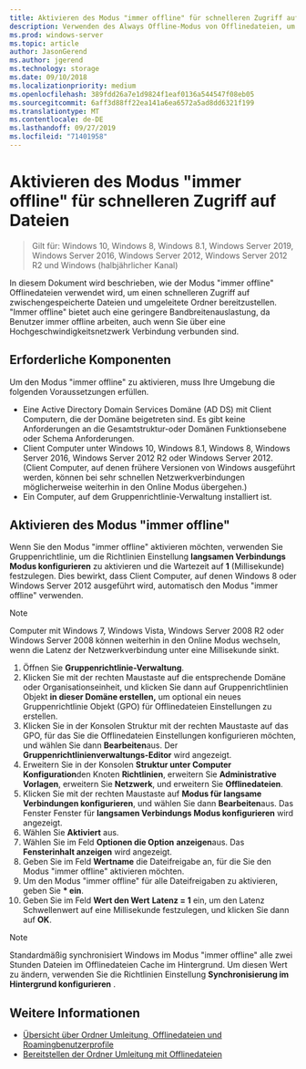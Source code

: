 ```yaml
---
title: Aktivieren des Modus "immer offline" für schnelleren Zugriff auf Dateien
description: Verwenden des Always Offline-Modus von Offlinedateien, um schnelleren Zugriff auf zwischengespeicherte Dateien und umgeleitete Ordner bereitzustellen.
ms.prod: windows-server
ms.topic: article
author: JasonGerend
ms.author: jgerend
ms.technology: storage
ms.date: 09/10/2018
ms.localizationpriority: medium
ms.openlocfilehash: 389fdd26a7e1d9824f1eaf0136a544547f08eb05
ms.sourcegitcommit: 6aff3d88ff22ea141a6ea6572a5ad8dd6321f199
ms.translationtype: MT
ms.contentlocale: de-DE
ms.lasthandoff: 09/27/2019
ms.locfileid: "71401958"
---
```

# <a name="enable-always-offline-mode-for-faster-access-to-files"></a>Aktivieren des Modus "immer offline" für schnelleren Zugriff auf Dateien

>Gilt für: Windows 10, Windows 8, Windows 8.1, Windows Server 2019, Windows Server 2016, Windows Server 2012, Windows Server 2012 R2 und Windows (halbjährlicher Kanal)

In diesem Dokument wird beschrieben, wie der Modus "immer offline" Offlinedateien verwendet wird, um einen schnelleren Zugriff auf zwischengespeicherte Dateien und umgeleitete Ordner bereitzustellen. "Immer offline" bietet auch eine geringere Bandbreitenauslastung, da Benutzer immer offline arbeiten, auch wenn Sie über eine Hochgeschwindigkeitsnetzwerk Verbindung verbunden sind.

## <a name="prerequisites"></a>Erforderliche Komponenten

Um den Modus "immer offline" zu aktivieren, muss Ihre Umgebung die folgenden Voraussetzungen erfüllen.

- Eine Active Directory Domain Services Domäne (AD DS) mit Client Computern, die der Domäne beigetreten sind. Es gibt keine Anforderungen an die Gesamtstruktur-oder Domänen Funktionsebene oder Schema Anforderungen.
- Client Computer unter Windows 10, Windows 8.1, Windows 8, Windows Server 2016, Windows Server 2012 R2 oder Windows Server 2012. (Client Computer, auf denen frühere Versionen von Windows ausgeführt werden, können bei sehr schnellen Netzwerkverbindungen möglicherweise weiterhin in den Online Modus übergehen.)
- Ein Computer, auf dem Gruppenrichtlinie-Verwaltung installiert ist.

## <a name="enable-always-offline-mode"></a>Aktivieren des Modus "immer offline"

Wenn Sie den Modus "immer offline" aktivieren möchten, verwenden Sie Gruppenrichtlinie, um die Richtlinien Einstellung **langsamen Verbindungs Modus konfigurieren** zu aktivieren und die Wartezeit auf **1** (Millisekunde) festzulegen. Dies bewirkt, dass Client Computer, auf denen Windows 8 oder Windows Server 2012 ausgeführt wird, automatisch den Modus "immer offline" verwenden.

>[!NOTE]
>Computer mit Windows 7, Windows Vista, Windows Server 2008 R2 oder Windows Server 2008 können weiterhin in den Online Modus wechseln, wenn die Latenz der Netzwerkverbindung unter eine Millisekunde sinkt.

1. Öffnen Sie **Gruppenrichtlinie-Verwaltung**.
2. Klicken Sie mit der rechten Maustaste auf die entsprechende Domäne oder Organisationseinheit, und klicken Sie dann auf Gruppenrichtlinien Objekt **in dieser Domäne erstellen,** um optional ein neues Gruppenrichtlinie Objekt (GPO) für Offlinedateien Einstellungen zu erstellen.
3. Klicken Sie in der Konsolen Struktur mit der rechten Maustaste auf das GPO, für das Sie die Offlinedateien Einstellungen konfigurieren möchten, und wählen Sie dann **Bearbeiten**aus. Der **Gruppenrichtlinienverwaltungs-Editor** wird angezeigt.
4. Erweitern Sie in der Konsolen **Struktur unter Computer Konfiguration**den Knoten **Richtlinien**, erweitern Sie **Administrative Vorlagen**, erweitern Sie **Netzwerk**, und erweitern Sie **Offlinedateien**.
5. Klicken Sie mit der rechten Maustaste auf **Modus für langsame Verbindungen konfigurieren**, und wählen Sie dann **Bearbeiten**aus. Das Fenster Fenster für **langsamen Verbindungs Modus konfigurieren** wird angezeigt.
6. Wählen Sie **Aktiviert** aus.
7. Wählen Sie im Feld **Optionen die Option** **anzeigen**aus. Das **Fensterinhalt anzeigen** wird angezeigt.
8. Geben Sie im Feld **Wertname** die Dateifreigabe an, für die Sie den Modus "immer offline" aktivieren möchten.
9. Um den Modus "immer offline" für alle Dateifreigaben zu aktivieren, geben Sie **\* ein**.
10. Geben Sie im Feld **Wert den Wert** **Latenz = 1** ein, um den Latenz Schwellenwert auf eine Millisekunde festzulegen, und klicken Sie dann auf **OK**.

>[!NOTE]
>Standardmäßig synchronisiert Windows im Modus "immer offline" alle zwei Stunden Dateien im Offlinedateien Cache im Hintergrund. Um diesen Wert zu ändern, verwenden Sie die Richtlinien Einstellung **Synchronisierung im Hintergrund konfigurieren** .

## <a name="more-information"></a>Weitere Informationen

* [Übersicht über Ordner Umleitung, Offlinedateien und Roamingbenutzerprofile](folder-redirection-rup-overview.md)
* [Bereitstellen der Ordner Umleitung mit Offlinedateien](deploy-folder-redirection.md)